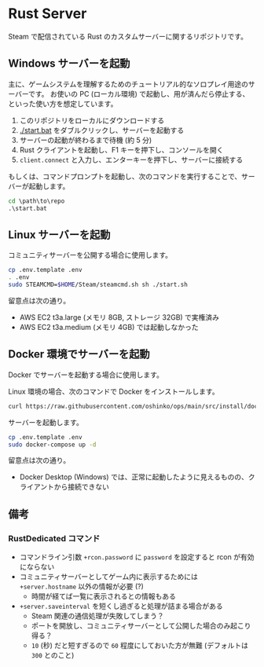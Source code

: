 # Rust Server

Steam で配信されている Rust のカスタムサーバーに関するリポジトリです。

## Windows サーバーを起動

主に、ゲームシステムを理解するためのチュートリアル的なソロプレイ用途のサーバーです。
お使いの PC (ローカル環境) で起動し、用が済んだら停止する、といった使い方を想定しています。

1. このリポジトリをローカルにダウンロードする
2. [./start.bat](./start.bat) をダブルクリックし、サーバーを起動する
3. サーバーの起動が終わるまで待機 (約 5 分)
4. Rust クライアントを起動し、F1 キーを押下し、コンソールを開く
5. `client.connect` と入力し、エンターキーを押下し、サーバーに接続する

もしくは、コマンドプロンプトを起動し、次のコマンドを実行することで、サーバーが起動します。

```bat
cd \path\to\repo
.\start.bat
```

## Linux サーバーを起動

コミュニティサーバーを公開する場合に使用します。

```sh
cp .env.template .env
. .env
sudo STEAMCMD=$HOME/Steam/steamcmd.sh sh ./start.sh
```

留意点は次の通り。

- AWS EC2 t3a.large (メモリ 8GB, ストレージ 32GB) で実権済み
- AWS EC2 t3a.medium (メモリ 4GB) では起動しなかった

## Docker 環境でサーバーを起動

Docker でサーバーを起動する場合に使用します。

Linux 環境の場合、次のコマンドで Docker をインストールします。

```sh
curl https://raw.githubusercontent.com/oshinko/ops/main/src/install/docker-on-linux.sh | sudo sh
```

サーバーを起動します。

```sh
cp .env.template .env
sudo docker-compose up -d
```

留意点は次の通り。

- Docker Desktop (Windows) では、正常に起動したように見えるものの、クライアントから接続できない

## 備考

### RustDedicated コマンド

- コマンドライン引数 `+rcon.password` に `password` を設定すると rcon が有効にならない
- コミュニティサーバーとしてゲーム内に表示するためには `+server.hostname` 以外の情報が必要 (?)
  - 時間が経てば一覧に表示されるとの情報もある
- `+server.saveinterval` を短くし過ぎると処理が詰まる場合がある
  - Steam 関連の通信処理が失敗してしまう？
  - ポートを開放し、コミュニティサーバーとして公開した場合のみ起こり得る？
  - `10` (秒) だと短すぎるので `60` 程度にしておいた方が無難 (デフォルトは `300` とのこと)
